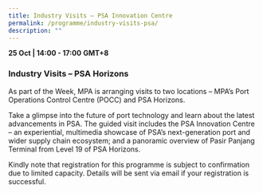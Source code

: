 ```yaml
---
title: Industry Visits – PSA Innovation Centre
permalink: /programme/industry-visits-psa/
description: ""
---
```

<div>
 <b>25 Oct | 14:00 - 17:00</b>&nbsp;<b>GMT+8</b>
  <h3>Industry Visits – PSA Horizons</h3>
	<p>As part of the Week, MPA is arranging visits to two locations – MPA’s Port Operations Control Centre (POCC) and PSA Horizons.</p>
	<p>Take a glimpse into the future of port technology and learn about the latest advancements in PSA. The guided visit includes the PSA Innovation Centre – an experiential, multimedia showcase of PSA’s next-generation port and wider supply chain ecosystem; and a panoramic overview of Pasir Panjang Terminal from Level 19 of PSA Horizons.</p>
	<p>Kindly note that registration for this programme is subject to confirmation due to limited capacity. Details will be sent via email if your registration is successful.</p>
</div>



<style type="text/css"> 

	
	hr.my-3{
margin-top: 0.75rem;	
	}

    .is-left{
      text-align: left;
    }
    .content h4{
      font-weight: 500; 
      color: #337B9A !important;
      margin-top: 1rem;
    }
    .bg-light {
      background-color: #fff !important;
      box-shadow: 5px 5px 5px 5px rgb(215 215 215), -5px 0 6px -4px rgb(215 215 215);
    }
    .p-4 {
      padding: 1.5rem!important;
    }
  .content a {text-decoration:none;}
	.content h3 { margin-top: 1rem;}
</style>